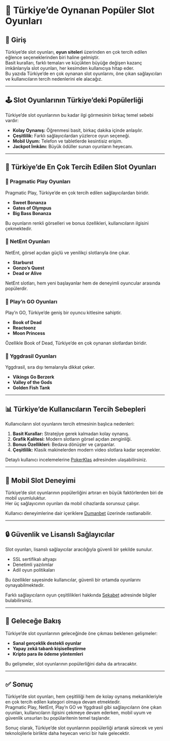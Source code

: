 # 🎰 Türkiye’de Oynanan Popüler Slot Oyunları

## 📖 Giriş
Türkiye’de slot oyunları, **oyun siteleri** üzerinden en çok tercih edilen eğlence seçeneklerinden biri haline gelmiştir.  
Basit kuralları, farklı temaları ve küçükten büyüğe değişen kazanç imkânlarıyla slot oyunları, her kesimden kullanıcıya hitap eder.  
Bu yazıda Türkiye’de en çok oynanan slot oyunlarını, öne çıkan sağlayıcıları ve kullanıcıların tercih nedenlerini ele alacağız.  

---

## 🕹️ Slot Oyunlarının Türkiye’deki Popülerliği
Türkiye’de slot oyunlarının bu kadar ilgi görmesinin birkaç temel sebebi vardır:  

- **Kolay Oynanış:** Öğrenmesi basit, birkaç dakika içinde anlaşılır.  
- **Çeşitlilik:** Farklı sağlayıcılardan yüzlerce oyun seçeneği.  
- **Mobil Uyum:** Telefon ve tabletlerde kesintisiz erişim.  
- **Jackpot İmkânı:** Büyük ödüller sunan oyunların heyecanı.  

---

## 🌟 Türkiye’de En Çok Tercih Edilen Slot Oyunları

### 🎯 Pragmatic Play Oyunları
Pragmatic Play, Türkiye’de en çok tercih edilen sağlayıcılardan biridir.  
- **Sweet Bonanza**  
- **Gates of Olympus**  
- **Big Bass Bonanza**  

Bu oyunların renkli görselleri ve bonus özellikleri, kullanıcıların ilgisini çekmektedir.  

### 🎯 NetEnt Oyunları
NetEnt, görsel açıdan güçlü ve yenilikçi slotlarıyla öne çıkar.  
- **Starburst**  
- **Gonzo’s Quest**  
- **Dead or Alive**  

NetEnt slotları, hem yeni başlayanlar hem de deneyimli oyuncular arasında popülerdir.  

### 🎯 Play’n GO Oyunları
Play’n GO, Türkiye’de geniş bir oyuncu kitlesine sahiptir.  
- **Book of Dead**  
- **Reactoonz**  
- **Moon Princess**  

Özellikle Book of Dead, Türkiye’de en çok oynanan slotlardan biridir.  

### 🎯 Yggdrasil Oyunları
Yggdrasil, sıra dışı temalarıyla dikkat çeker.  
- **Vikings Go Berzerk**  
- **Valley of the Gods**  
- **Golden Fish Tank**  

---

## 📊 Türkiye’de Kullanıcıların Tercih Sebepleri
Kullanıcıların slot oyunlarını tercih etmesinin başlıca nedenleri:  
1. **Basit Kurallar:** Stratejiye gerek kalmadan kolay oynanış.  
2. **Grafik Kalitesi:** Modern slotların görsel açıdan zenginliği.  
3. **Bonus Özellikleri:** Bedava dönüşler ve çarpanlar.  
4. **Çeşitlilik:** Klasik makinelerden modern video slotlara kadar seçenekler.  

Detaylı kullanıcı incelemelerine [PokerKlas](https://www.pokerklasgirisleri.com) adresinden ulaşabilirsiniz.  

---

## 📱 Mobil Slot Deneyimi
Türkiye’de slot oyunlarının popülerliğini artıran en büyük faktörlerden biri de mobil uyumluluktur.  
Her üç sağlayıcının oyunları da mobil cihazlarda sorunsuz çalışır.  

Kullanıcı deneyimlerine dair içeriklere [Dumanbet](https://dumanbetz.com) üzerinde rastlanabilir.  

---

## 🔒 Güvenlik ve Lisanslı Sağlayıcılar
Slot oyunları, lisanslı sağlayıcılar aracılığıyla güvenli bir şekilde sunulur.  
- SSL sertifikalı altyapı  
- Denetimli yazılımlar  
- Adil oyun politikaları  

Bu özellikler sayesinde kullanıcılar, güvenli bir ortamda oyunlarını oynayabilmektedir.  

Farklı sağlayıcıların oyun çeşitlilikleri hakkında [Sekabet](https://sekabetz.com) adresinde bilgiler bulabilirsiniz.  

---

## 🚀 Geleceğe Bakış
Türkiye’de slot oyunlarının geleceğinde öne çıkması beklenen gelişmeler:  
- **Sanal gerçeklik destekli oyunlar**  
- **Yapay zekâ tabanlı kişiselleştirme**  
- **Kripto para ile ödeme yöntemleri**  

Bu gelişmeler, slot oyunlarının popülerliğini daha da artıracaktır.  

---

## ✅ Sonuç
Türkiye’de slot oyunları, hem çeşitliliği hem de kolay oynanış mekanikleriyle en çok tercih edilen kategori olmaya devam etmektedir.  
Pragmatic Play, NetEnt, Play’n GO ve Yggdrasil gibi sağlayıcıların öne çıkan oyunları, kullanıcıların ilgisini çekmeye devam ederken, mobil uyum ve güvenlik unsurları bu popülaritenin temel taşlarıdır.  

Sonuç olarak, Türkiye’de slot oyunlarının popülerliği artarak sürecek ve yeni teknolojilerle birlikte daha heyecan verici bir hale gelecektir.  
